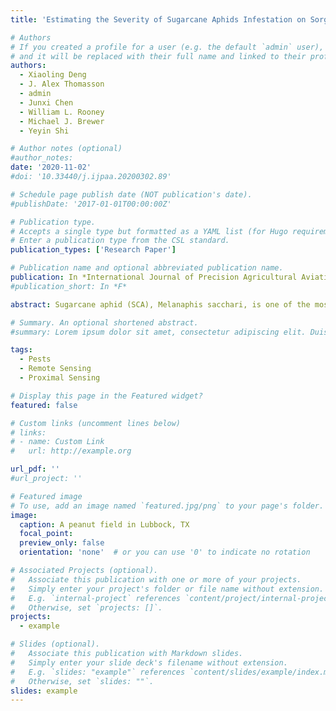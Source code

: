 ```yaml
---
title: 'Estimating the Severity of Sugarcane Aphids Infestation on Sorghum with Machine Vision'

# Authors
# If you created a profile for a user (e.g. the default `admin` user), write the username (folder name) here
# and it will be replaced with their full name and linked to their profile.
authors:
  - Xiaoling Deng
  - J. Alex Thomasson
  - admin
  - Junxi Chen
  - William L. Rooney
  - Michael J. Brewer
  - Yeyin Shi

# Author notes (optional)
#author_notes:
date: '2020-11-02'
#doi: '10.33440/j.ijpaa.20200302.89'

# Schedule page publish date (NOT publication's date).
#publishDate: '2017-01-01T00:00:00Z'

# Publication type.
# Accepts a single type but formatted as a YAML list (for Hugo requirements).
# Enter a publication type from the CSL standard.
publication_types: ['Research Paper']

# Publication name and optional abbreviated publication name.
publication: In *International Journal of Precision Agricultural Aviation*
#publication_short: In *F*

abstract: Sugarcane aphid (SCA), Melanaphis sacchari, is one of the most prominent insect pests of grain, forage and bio-energy sorghum in the southern US since 2013. Â The timing and dosage of a pesticide application for SCA depend on a close monitoring of its pressure or severity change in the field. Â To assist the field scouting, digital images were taken using a smart phone in proximity of infected leaves and corresponding image processing algorithms were developed later to estimate the infestation severity in this study. Â Image samples were grouped into four classes according to the infestation severity for aphid management considerations; no threat (0-10 SCA/leaf), insecticide use should be considered (11-125 SCA/leaf), insecticide should be used and yield loss likely (126-500 SCA/leaf), and plant death possible (more than 500 SCA/leaf). Â With 5-fold cross validation, results showed that the best average classification accuracy across the four SCA classes was 85.0% with the modified OVO-SVM algorithm. Â The SCA quantification accuracies achieved in this study using the SVM algorithm showed the promise of using machine learning algorithms in this case of aphid density estimation on sorghum leaves. Â The methodology developed in this study can be modified with more sophisticated machine learning algorithms and more data in the future to be incorporated into a handheld or a mobile remote sensing system to assist growers and researchers with automatically quantifying SCA in a fast and objective manner.

# Summary. An optional shortened abstract.
#summary: Lorem ipsum dolor sit amet, consectetur adipiscing elit. Duis posuere tellus ac convallis placerat. Proin tincidunt magna sed ex sollicitudin #condimentum.

tags:
  - Pests
  - Remote Sensing
  - Proximal Sensing

# Display this page in the Featured widget?
featured: false

# Custom links (uncomment lines below)
# links:
# - name: Custom Link
#   url: http://example.org

url_pdf: ''
#url_project: ''

# Featured image
# To use, add an image named `featured.jpg/png` to your page's folder.
image:
  caption: A peanut field in Lubbock, TX
  focal_point: 
  preview_only: false
  orientation: 'none'  # or you can use '0' to indicate no rotation

# Associated Projects (optional).
#   Associate this publication with one or more of your projects.
#   Simply enter your project's folder or file name without extension.
#   E.g. `internal-project` references `content/project/internal-project/index.md`.
#   Otherwise, set `projects: []`.
projects:
  - example

# Slides (optional).
#   Associate this publication with Markdown slides.
#   Simply enter your slide deck's filename without extension.
#   E.g. `slides: "example"` references `content/slides/example/index.md`.
#   Otherwise, set `slides: ""`.
slides: example
---
```

